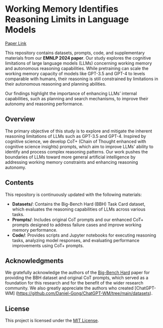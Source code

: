 # Working Memory Identifies Reasoning Limits in Language Models

[Paper Link]([https://github.com/suzgunmirac/BIG-Bench-Hard](https://aclanthology.org/2024.emnlp-main.938.pdf))

This repository contains datasets, prompts, code, and supplementary materials from our **EMNLP 2024 paper**. Our study explores the cognitive limitations of large language models (LLMs) concerning working memory and autonomous reasoning capabilities. While pretraining can scale the working memory capacity of models like GPT-3.5 and GPT-4 to levels comparable with humans, their reasoning is still constrained by limitations in their autonomous reasoning and planning abilities.

Our findings highlight the importance of enhancing LLMs’ internal capabilities, such as planning and search mechanisms, to improve their autonomy and reasoning performance.

## Overview

The primary objective of this study is to explore and mitigate the inherent reasoning limitations of LLMs such as GPT-3.5 and GPT-4. Inspired by cognitive science, we develop CoT+ (Chain of Thought enhanced with cognitive science insights) prompts, which aim to improve LLMs' ability to identify and process complex reasoning patterns. Our work pushes the boundaries of LLMs toward more general artificial intelligence by addressing working memory constraints and enhancing reasoning autonomy.

## Contents

This repository is continuously updated with the following materials:

- **Datasets/**: Contains the Big-Bench Hard (BBH) Task Card dataset, which evaluates the reasoning capabilities of LLMs across various tasks.
- **Prompts/**: Includes original CoT prompts and our enhanced CoT+ prompts designed to address failure cases and improve working memory performance.
- **Code/**: Provides scripts and Jupyter notebooks for executing reasoning tasks, analyzing model responses, and evaluating performance improvements using CoT+ prompts.

## Acknowledgments

We gratefully acknowledge the authors of the [Big-Bench Hard](https://github.com/suzgunmirac/BIG-Bench-Hard) paper for providing the BBH dataset and original CoT prompts, which served as a foundation for this research and for the benefit of the wider research community. We also greatly appreciate the authors who created [ChatGPT-WM] (https://github.com/Daniel-Gong/ChatGPT-WM/tree/main/datasets).

## License

This project is licensed under the [MIT License](https://opensource.org/licenses/MIT).
